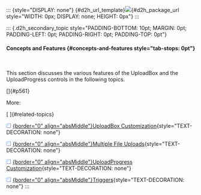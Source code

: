 ::: {style="DISPLAY: none"}
[](ms-xhelp:///?Id=d2h_url_template){#d2h_url_template}![](!package_url!){#d2h_package_url style="WIDTH: 0px; DISPLAY: none; HEIGHT: 0px"}
:::

::: {.d2h_secondary_topic style="PADDING-BOTTOM: 10pt; MARGIN: 0pt; PADDING-LEFT: 0pt; PADDING-RIGHT: 0pt; PADDING-TOP: 0pt"}
#### Concepts and Features {#concepts-and-features style="tab-stops: 0pt"}

 

This section discusses the various features of the UploadBox and the UploadProgress controls in the following topics.

[]{#p561} 

More:

[ ]{#related-topics}

[![](button.gif){border="0" align="absMiddle"}UploadBox Customization](ms-xhelp:///?Id=66ed837e-6744-4aa6-aab1-fe6ef1340c8e){style="TEXT-DECORATION: none"}

[![](button.gif){border="0" align="absMiddle"}Multiple File Uploads](ms-xhelp:///?Id=3c2cea94-b69f-430c-a7e1-0087713aac50){style="TEXT-DECORATION: none"}

[![](button.gif){border="0" align="absMiddle"}UploadProgress Customization](ms-xhelp:///?Id=c29bd49d-e621-44d3-ac4b-e3609a5e8e4c){style="TEXT-DECORATION: none"}

[![](button.gif){border="0" align="absMiddle"}Triggers](ms-xhelp:///?Id=9bcd6658-d476-4e26-89d4-3dfbe8572902){style="TEXT-DECORATION: none"}
:::
